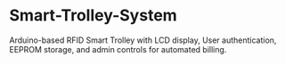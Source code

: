 # Smart-Trolley-System
Arduino-based RFID Smart Trolley with LCD display, User authentication, EEPROM storage, and admin controls for automated billing.
